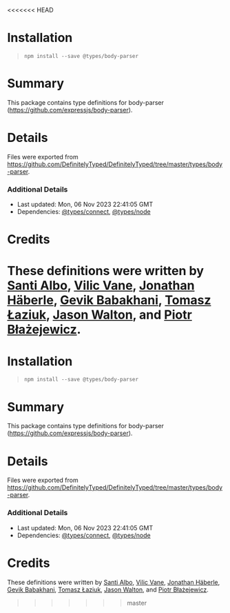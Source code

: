 <<<<<<< HEAD
# Installation
> `npm install --save @types/body-parser`

# Summary
This package contains type definitions for body-parser (https://github.com/expressjs/body-parser).

# Details
Files were exported from https://github.com/DefinitelyTyped/DefinitelyTyped/tree/master/types/body-parser.

### Additional Details
 * Last updated: Mon, 06 Nov 2023 22:41:05 GMT
 * Dependencies: [@types/connect](https://npmjs.com/package/@types/connect), [@types/node](https://npmjs.com/package/@types/node)

# Credits
These definitions were written by [Santi Albo](https://github.com/santialbo), [Vilic Vane](https://github.com/vilic), [Jonathan Häberle](https://github.com/dreampulse), [Gevik Babakhani](https://github.com/blendsdk), [Tomasz Łaziuk](https://github.com/tlaziuk), [Jason Walton](https://github.com/jwalton), and [Piotr Błażejewicz](https://github.com/peterblazejewicz).
=======
# Installation
> `npm install --save @types/body-parser`

# Summary
This package contains type definitions for body-parser (https://github.com/expressjs/body-parser).

# Details
Files were exported from https://github.com/DefinitelyTyped/DefinitelyTyped/tree/master/types/body-parser.

### Additional Details
 * Last updated: Mon, 06 Nov 2023 22:41:05 GMT
 * Dependencies: [@types/connect](https://npmjs.com/package/@types/connect), [@types/node](https://npmjs.com/package/@types/node)

# Credits
These definitions were written by [Santi Albo](https://github.com/santialbo), [Vilic Vane](https://github.com/vilic), [Jonathan Häberle](https://github.com/dreampulse), [Gevik Babakhani](https://github.com/blendsdk), [Tomasz Łaziuk](https://github.com/tlaziuk), [Jason Walton](https://github.com/jwalton), and [Piotr Błażejewicz](https://github.com/peterblazejewicz).
>>>>>>> master
